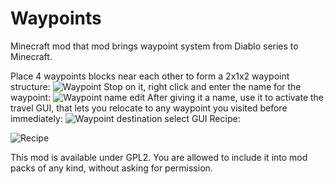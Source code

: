 Waypoints
=========
Minecraft mod that mod brings waypoint system from Diablo series to Minecraft.

Place 4 waypoints blocks near each other to form a 2x1x2 waypoint structure:
![Waypoint](http://178.62.56.100/waypoints/preview1.png)
Stop on it, right click and enter the name for the waypoint:
![Waypoint name edit](http://178.62.56.100/waypoints/preview2.png)
After giving it a name, use it to activate the travel GUI, that lets you relocate to any waypoint you visited before immediately:
![Waypoint destination select GUI](http://178.62.56.100/waypoints/preview3.png)
Recipe:

![Recipe](http://178.62.56.100/waypoints/recipe.png)

This mod is available under GPL2.
You are allowed to include it into mod packs of any kind, without asking for permission.